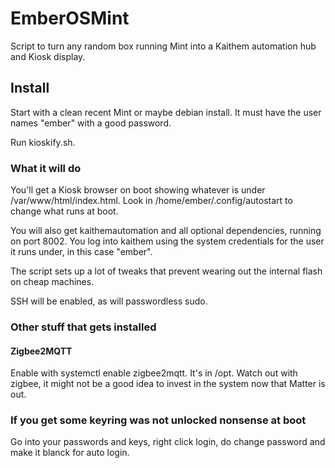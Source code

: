 # EmberOSMint
Script to turn any random box running Mint into a Kaithem automation hub and Kiosk display.


## Install

Start with a clean recent Mint or maybe debian install.  It must have the user names "ember" with a good password.

Run kioskify.sh.


### What it will do

You'll get a Kiosk browser on boot showing whatever is under /var/www/html/index.html. Look in /home/ember/.config/autostart to change what runs at boot.

You will also get kaithemautomation and all optional dependencies, running on port 8002.  You log into kaithem using the system credentials for the user it runs under, in this case "ember".

The script sets up a lot of tweaks that prevent wearing out the internal flash on cheap machines.

SSH will be enabled, as will passwordless sudo.


### Other stuff that gets installed


#### Zigbee2MQTT

Enable with systemctl enable zigbee2mqtt.  It's in /opt.  Watch out with zigbee, it might not be a good idea to invest in the system now that Matter is out.


### If you get some keyring was not unlocked nonsense at boot

Go into your passwords and keys, right click login, do change password and make it blanck for auto login.
